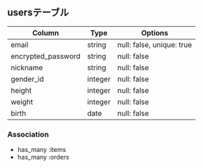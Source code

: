## usersテーブル

| Column             | Type    | Options                   |
| ------------------ | ------  | ------------------------- |
| email              | string  | null: false, unique: true |
| encrypted_password | string  | null: false               |
| nickname           | string  | null: false               |
| gender_id          | integer | null: false               |
| height             | integer | null: false               |
| weight             | integer | null: false               |
| birth              | date    | null: false               |

### Association

- has_many :items
- has_many :orders
